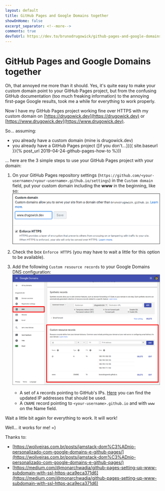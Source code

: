 ```yaml
---
layout: default
title: GitHub Pages and Google Domains together
showOnHome: false
excerpt_separator: <!--more-->
comments: true
devToUrl: https://dev.to/brunodrugowick/github-pages-and-google-domains-together-5ded
---
```


# GitHub Pages and Google Domains together

Oh, that annoyed me more than it should. Yes, it's quite easy to make your custom domain point to your GitHub Pages project, but from the confusing GitHub documentation (too much freaking information) to the annoying first-page Google results, took me a while for everything to work properly.

Now I have my GitHub Pages project working fine over HTTPS with my custom domain on [https://drugowick.dev](https://drugowick.dev) or [https://www.drugowick.dev](https://www.drugowick.dev).

So... assuming: 

- you already have a custom domain (mine is drugowick.dev)
- you already have a GitHub Pages project ([if you don't...]({{ site.baseurl }}{% post_url 2019-04-24-github-pages-how-to %}))

... here are the 3 simple steps to use your GitHub Pages project with your domain:

<!--more-->

1. On your GitHub Pages repository settings (`https://github.com/<your-username>/<your-username>.github.io/settings`) in the `Custom domain` field, put your custom domain including the **www** in the beginning, like so:
    ![GitHub Settings Custom Domain](/assets/img/post_2019-05-13/github-settings-customdomain.png)

2. Check the box `Enforce HTTPS` (you may have to wait a little for this option to be available).

3. Add the following `Custom resource records` to your Google Domains DNS configuration:
    ![Google Domains DNS Config](/assets/img/post_2019-05-13/google-domains-dnsconfig.png)

    - A set of `A` records pointing to GitHub's IPs. [Here](https://help.github.com/en/articles/setting-up-an-apex-domain#configuring-a-records-with-your-dns-provider) you can find the updated IP addresses that should be used.
    - A `CNAME` record pointing to `<your-username>.github.io` and with `www` on the Name field.
    
Wait a little bit again for everything to work. It will work! 

Well... it works for me! =)

Thanks to:

- [https://woliveiras.com.br/posts/jamstack-dom%C3%ADnio-personalizado-com-google-domains-e-github-pages/](https://woliveiras.com.br/posts/jamstack-dom%C3%ADnio-personalizado-com-google-domains-e-github-pages/)
- [https://medium.com/@monarchwadia/github-pages-setting-up-www-subdomain-with-ssl-https-aca9eca371d6](https://medium.com/@monarchwadia/github-pages-setting-up-www-subdomain-with-ssl-https-aca9eca371d6)
